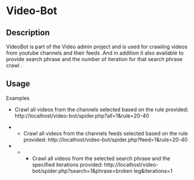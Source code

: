 # Video-Bot

## Description

VideoBot  is part of the  Video admin  project and is used for crawling videos from youtube channels and their feeds .And in addition it also available to provide search phrase and the number of iteration for that search phrase crawl .

## Usage

Examples

* Crawl all videos from the channels selected based on the rule provided: http://localhost/video-bot/spider.php?all=1&rule=20-40
* * Crawl all videos from the channels  feeds selected based on the rule provided: http://localhost/video-bot/spider.php?feed=1&rule=20-40

* * * Crawl all videos from the  selected search phrase  and the specified iterations  provided: http://localhost/video-bot/spider.php?search=1&phrase=broken leg&iterations=1

